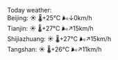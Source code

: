 Today weather:  
Beijing: ☀️ 🌡️+25°C 🌬️↓0km/h  
Tianjin: ☀️ 🌡️+27°C 🌬️↗15km/h  
Shijiazhuang: ☀️ 🌡️+27°C 🌬️↗15km/h  
Tangshan: ☀️ 🌡️+26°C 🌬️↗11km/h  
